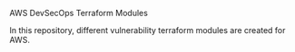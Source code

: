 AWS DevSecOps Terraform Modules

In this repository, different vulnerability terraform modules are created for AWS.
